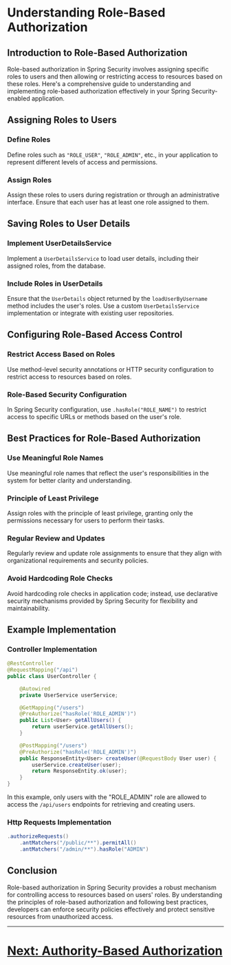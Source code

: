 # Understanding Role-Based Authorization

## Introduction to Role-Based Authorization

Role-based authorization in Spring Security involves assigning specific roles to users and then allowing or restricting access to resources based on these roles. Here's a comprehensive guide to understanding and implementing role-based authorization effectively in your Spring Security-enabled application.

## Assigning Roles to Users

### Define Roles
Define roles such as `"ROLE_USER"`, `"ROLE_ADMIN"`, etc., in your application to represent different levels of access and permissions.

### Assign Roles
Assign these roles to users during registration or through an administrative interface. Ensure that each user has at least one role assigned to them.

## Saving Roles to User Details

### Implement UserDetailsService
Implement a `UserDetailsService` to load user details, including their assigned roles, from the database.

### Include Roles in UserDetails
Ensure that the `UserDetails` object returned by the `loadUserByUsername` method includes the user's roles. Use a custom `UserDetailsService` implementation or integrate with existing user repositories.

## Configuring Role-Based Access Control

### Restrict Access Based on Roles
Use method-level security annotations or HTTP security configuration to restrict access to resources based on roles.

### Role-Based Security Configuration
In Spring Security configuration, use `.hasRole("ROLE_NAME")` to restrict access to specific URLs or methods based on the user's role.

## Best Practices for Role-Based Authorization

### Use Meaningful Role Names
Use meaningful role names that reflect the user's responsibilities in the system for better clarity and understanding.

### Principle of Least Privilege
Assign roles with the principle of least privilege, granting only the permissions necessary for users to perform their tasks.

### Regular Review and Updates
Regularly review and update role assignments to ensure that they align with organizational requirements and security policies.

### Avoid Hardcoding Role Checks
Avoid hardcoding role checks in application code; instead, use declarative security mechanisms provided by Spring Security for flexibility and maintainability.

## Example Implementation

### Controller Implementation
```java
@RestController
@RequestMapping("/api")
public class UserController {

    @Autowired
    private UserService userService;

    @GetMapping("/users")
    @PreAuthorize("hasRole('ROLE_ADMIN')")
    public List<User> getAllUsers() {
        return userService.getAllUsers();
    }

    @PostMapping("/users")
    @PreAuthorize("hasRole('ROLE_ADMIN')")
    public ResponseEntity<User> createUser(@RequestBody User user) {
        userService.createUser(user);
        return ResponseEntity.ok(user);
    }
}
```

In this example, only users with the "ROLE_ADMIN" role are allowed to access the `/api/users` endpoints for retrieving and creating users.

### Http Requests Implementation
  ```java
  .authorizeRequests()
      .antMatchers("/public/**").permitAll()
      .antMatchers("/admin/**").hasRole("ADMIN")
  ```

## Conclusion

Role-based authorization in Spring Security provides a robust mechanism for controlling access to resources based on users' roles. By understanding the principles of role-based authorization and following best practices, developers can enforce security policies effectively and protect sensitive resources from unauthorized access.

---

# [Next: Authority-Based Authorization](authority.md)